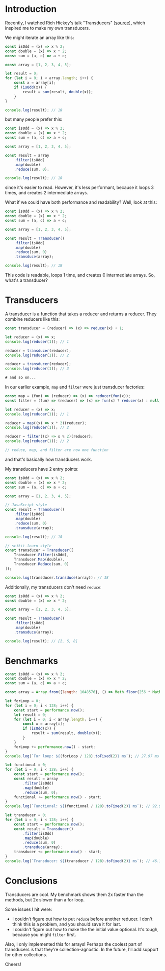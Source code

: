 # Introduction
Recently, I watched Rich Hickey's talk "Transducers" ([source](https://youtu.be/6mTbuzafcII?si=NoNGTIMgMWW49oOD)), which inspired me to make my own transducers.

We might iterate an array like this:

```javascript
const isOdd = (x) => x % 2;
const double = (x) => x * 2;
const sum = (a, c) => a + c;

const array = [1, 2, 3, 4, 5];

let result = 0;
for (let i = 0; i < array.length; i++) {
    const x = array[i];
    if (isOdd(x)) {
        result = sum(result, double(x));
    }
}

console.log(result); // 18
```

but many people prefer this:

```javascript
const isOdd = (x) => x % 2;
const double = (x) => x * 2;
const sum = (a, c) => a + c;

const array = [1, 2, 3, 4, 5];

const result = array
    .filter(isOdd)
    .map(double)
    .reduce(sum, 0);

console.log(result); // 18
```

since it's easier to read. However, it's less performant, because it loops 3 times, and creates 2 intermediate arrays.

What if we could have both performance and readability? Well, look at this:

```javascript
const isOdd = (x) => x % 2;
const double = (x) => x * 2;
const sum = (a, c) => a + c;

const array = [1, 2, 3, 4, 5];

const result = Transducer()
    .filter(isOdd)
    .map(double)
    .reduce(sum, 0)
    .transduce(array);

console.log(result); // 18
```

This code is readable, loops 1 time, and creates 0 intermediate arrays. So, what's a transducer?

# Transducers

A transducer is a function that takes a reducer and returns a reducer. They combine reducers like this:

```javascript
const transducer = (reducer) => (x) => reducer(x) + 1;

let reducer = (x) => x;
console.log(reducer(1)); // 1

reducer = transducer(reducer);
console.log(reducer(1)); // 2

reducer = transducer(reducer);
console.log(reducer(1)); // 3

# and so on...
```

In our earlier example, `map` and `filter` were just transducer factories:

```javascript
const map = (fun) => (reducer) => (x) => reducer(fun(x));
const filter = (fun) => (reducer) => (x) => fun(x) ? reducer(x) : null;

let reducer = (x) => x;
console.log(reducer(1)); // 1

reducer = map((x) => x * 2)(reducer);
console.log(reducer(1)); // 2

reducer = filter((x) => x % 2)(reducer);
console.log(reducer(1)); // 2

// reduce, map, and filter are now one function
```

and that's basically how transducers work.

My transducers have 2 entry points:

```javascript
const isOdd = (x) => x % 2;
const double = (x) => x * 2;
const sum = (a, c) => a + c;

const array = [1, 2, 3, 4, 5];

// JavaScript style
const result = Transducer()
    .filter(isOdd)
    .map(double)
    .reduce(sum, 0)
    .transduce(array);

console.log(result); // 18

// scikit-learn style
const transducer = Transducer([
    Transducer.Filter(isOdd),
    Transducer.Map(double),
    Transducer.Reduce(sum, 0)
]);

console.log(transducer.transduce(array)); // 18
```

Additionally, my transducers don't need `reduce`:

```javascript
const isOdd = (x) => x % 2;
const double = (x) => x * 2;

const array = [1, 2, 3, 4, 5];

const result = Transducer()
    .filter(isOdd)
    .map(double)
    .transduce(array);

console.log(result); // [2, 6, 8]
```

# Benchmarks

```javascript
const isOdd = (x) => x % 2;
const double = (x) => x * 2;
const sum = (a, c) => a + c;

const array = Array.from({length: 1048576}, () => Math.floor(256 * Math.random()));

let forLoop = 0;
for (let i = 0; i < 128; i++) {
    const start = performance.now();
    let result = 0;
    for (let i = 0; i < array.length; i++) {
        const x = array[i];
        if (isOdd(x)) {
            result = sum(result, double(x));
        }
    }
    forLoop += performance.now() - start;
}
console.log(`For loop: ${(forLoop / 128).toFixed(2)} ms`); // 27.97 ms

let functional = 0;
for (let i = 0; i < 128; i++) {
    const start = performance.now();
    const result = array
        .filter(isOdd)
        .map(double)
        .reduce(sum, 0);
    functional += performance.now() - start;
}
console.log(`Functional: ${(functional / 128).toFixed(2)} ms`); // 92.98 ms

let transducer = 0;
for (let i = 0; i < 128; i++) {
    const start = performance.now();
    const result = Transducer()
        .filter(isOdd)
        .map(double)
        .reduce(sum, 0)
        .transduce(array);
    transducer += performance.now() - start;
}
console.log(`Transducer: ${(transducer / 128).toFixed(2)} ms`); // 46.14 ms
```

# Conclusions

Transducers are cool. My benchmark shows them 2x faster than the methods, but 2x slower than a for loop.

Some issues I hit were:

- I couldn't figure out how to put `reduce` before another reducer. I don't think this is a problem, and you should save it for last.
- I couldn't figure out how to make the the initial value optional. It's tough, because you might `filter` first.

Also, I only implemented this for arrays! Perhaps the coolest part of transducers is that they're collection-agnostic. In the future, I'll add support for other collections.

Cheers!
